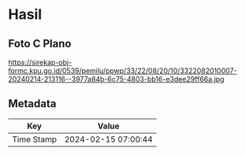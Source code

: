 # Hasil

## Foto C Plano

https://sirekap-obj-formc.kpu.go.id/0539/pemilu/ppwp/33/22/08/20/10/3322082010007-20240214-213116--3977a84b-6c75-4803-bb16-e3dee29ff66a.jpg


## Metadata

| Key        | Value               |
| ---------- | ------------------- |
| Time Stamp | 2024-02-15 07:00:44 |




